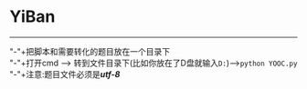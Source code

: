 # YiBan
----  
"-"+把脚本和需要转化的题目放在一个目录下  
"-"+打开cmd --> 转到文件目录下(比如你放在了D盘就输入`D:`)-->`python YOOC.py`  
"-"+注意:题目文件必须是***utf-8***  

